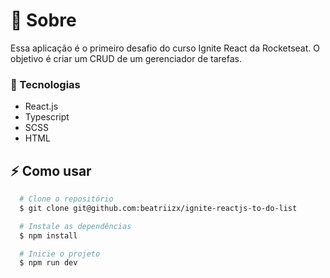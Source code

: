 
# 📖 Sobre

Essa aplicação é o primeiro desafio do curso Ignite React da Rocketseat. O objetivo é criar um CRUD de um gerenciador de tarefas.

### 🚀 Tecnologias

- React.js
- Typescript
- SCSS
- HTML

## :zap: Como usar

```bash
  # Clone o repositório
  $ git clone git@github.com:beatriizx/ignite-reactjs-to-do-list 

  # Instale as dependências
  $ npm install

  # Inicie o projeto
  $ npm run dev
 ```
<p align="center">	
